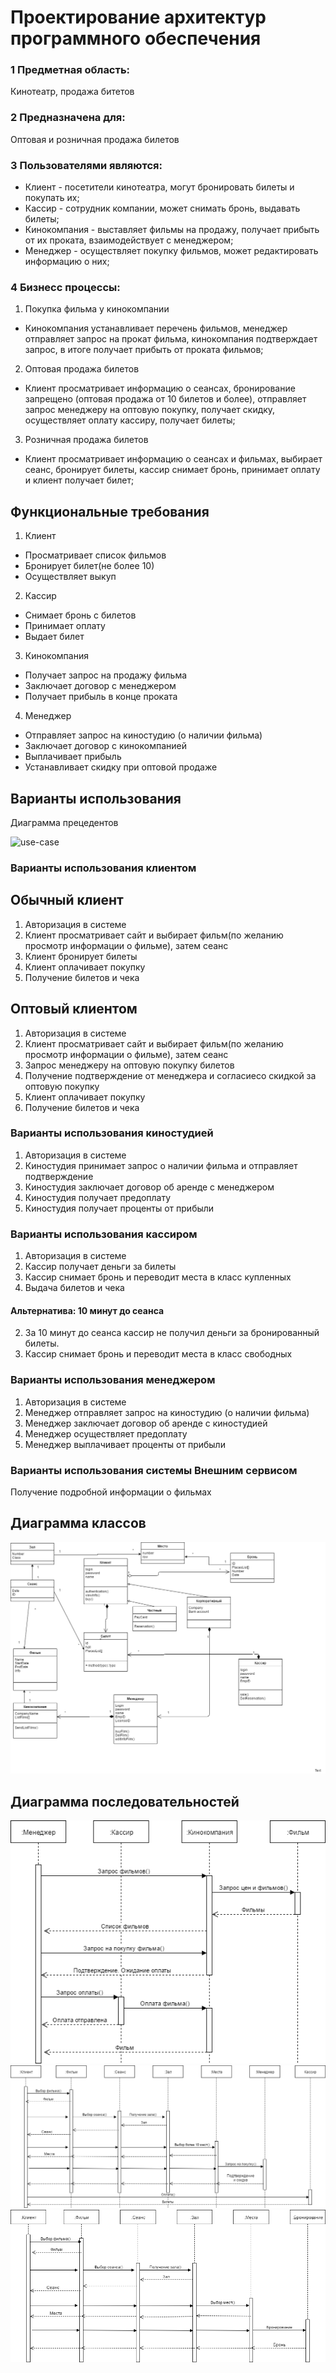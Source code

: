 # Проектирование архитектур программного обеспечения
### 1 Предметная область:
Кинотеатр, продажа битетов
### 2 Предназначена для:
Оптовая и розничная продажа билетов

### 3 Пользователями являются:

* Клиент - посетители кинотеатра, могут бронировать билеты и покупать их;
* Кассир - сотрудник компании, может снимать бронь, выдавать билеты;
* Кинокомпания - выставляет фильмы на продажу, получает прибыть от их проката, взаимодействует с менеджером;
* Менеджер - осуществляет покупку фильмов, может редактировать информацию о них;

### 4 Бизнесс процессы:
1. Покупка фильма у кинокомпании
* Кинокомпания устанавливает перечень фильмов, менеджер отправляет запрос на прокат фильма, кинокомпания подтверждает запрос, в итоге получает прибыть от проката фильмов;
2. Оптовая продажа билетов
* Клиент просматривает информацию о сеансах, бронирование запрещено (оптовая продажа от 10 билетов и более), отправляет запрос менеджеру на оптовую покупку, получает скидку, осуществляет оплату кассиру, получает билеты;
3. Розничная продажа билетов
* Клиент просматривает информацию о сеансах и фильмах, выбирает сеанс, бронирует билеты, кассир снимает бронь, принимает оплату и клиент получает билет;

## Функциональные требования 

1. Клиент
* Просматривает список фильмов
* Бронирует билет(не более 10)
* Осуществляет выкуп

2. Кассир
* Снимает бронь с билетов
* Принимает оплату
* Выдает билет

3. Кинокомпания
* Получает запрос на продажу фильма
* Заключает договор с менеджером
* Получает прибыль в конце проката

4. Менеджер
* Отправляет запрос на киностудию (о наличии фильма)
* Заключает договор с кинокомпанией
* Выплачивает прибыль
* Устанавливает скидку при оптовой продаже

## Варианты использования
Диаграмма прецедентов

![use-case](https://github.com/ChinarevaEV/Proektire_arh_progr-_obesp/blob/master/UML.png)


### Варианты использования клиентом
##	Обычный клиент
1.	Авторизация в системе
2.	Клиент просматривает сайт и выбирает фильм(по желанию просмотр информации о фильме), затем сеанс
3.	Клиент бронирует билеты
4.	Клиент оплачивает покупку
5.	Получение билетов и чека



## Оптовый клиентом
1.	Авторизация в системе
2.	Клиент просматривает сайт и выбирает фильм(по желанию просмотр информации о фильме), затем сеанс
3.	Запрос менеджеру на оптовую покупку билетов
4.	Получение подтверждение от менеджера и согласиесо скидкой за оптовую покупку
5.	Клиент оплачивает покупку
6.	Получение билетов и чека


### Варианты использования киностудией
1.	Авторизация в системе
2.	Киностудия принимает запрос о наличии фильма и отправляет подтверждение
3.	Киностудия заключает договор об аренде с менеджером
4.	Киностудия получает предоплату
5.	Киностудия получает проценты от прибыли

### Варианты использования кассиром
1.	Авторизация в системе
2.	Кассир получает деньги за билеты
3.	Кассир снимает бронь и переводит места в класс купленных
4.	Выдача билетов и чека

#### Альтернатива: 10 минут до сеанса
2.  За 10 минут до сеанса кассир не получил деньги за бронированный билеты.
3.  Кассир снимает бронь и переводит места в класс свободных


### Варианты использования менеджером
1.	Авторизация в системе
2.	Менеджер отправляет запрос на киностудию (о наличии фильма)
3.	Менеджер заключает договор об аренде с киностудией
4.	Менеджер осуществляет предоплату
5.	Менеджер выплачивает проценты от прибыли


### Варианты использования системы  Внешним сервисом
Получение подробной информации о фильмах


## Диаграмма классов
![use-case](https://github.com/ChinarevaEV/Proektire_arh_progr-_obesp/blob/master/ClassDiagram.png)

## Диаграмма последовательностей
![use-case](https://github.com/ChinarevaEV/Proektire_arh_progr-_obesp/blob/master/posled_buy_film.png)
![use-case](https://github.com/ChinarevaEV/Proektire_arh_progr-_obesp/blob/master/posled_opt.png)
![use-case](https://github.com/ChinarevaEV/Proektire_arh_progr-_obesp/blob/master/posled_obich_kl.png)










